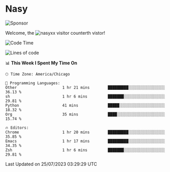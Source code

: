 # Nasy

<!--
<p align="center">
<img height="200" src="https://github-readme-stats.vercel.app/api?username=nasyxx&count_private=true&show_icons=true&theme=dracula&include_all_commits=true"/>
<img height="200" src="https://github-readme-stats.vercel.app/api/top-langs/?username=nasyxx&theme=dracula&hide=html,jupyter+notebook&count_private=true&show_icons=true"/>
</p>

  
----------------
-->

![Sponsor](https://img.shields.io/static/v1.svg?label=Sponsor&message=%E2%9D%A4&logo=GitHub&style=flat&color=pink)
 
Welcome, the ![nasyxx visitor counter](https://count.getloli.com/get/@nasyxx?theme=rule34)th vistor!
 
<!--START_SECTION:waka-->
![Code Time](http://img.shields.io/badge/Code%20Time-3%2C604%20hrs%2037%20mins-blue)

![Lines of code](https://img.shields.io/badge/From%20Hello%20World%20I%27ve%20Written-6.3%20million%20lines%20of%20code-blue)

📊 **This Week I Spent My Time On** 

```text
🕑︎ Time Zone: America/Chicago

💬 Programming Languages: 
Other                    1 hr 21 mins        █████████░░░░░░░░░░░░░░░░   36.13 % 
sh                       1 hr 6 mins         ███████░░░░░░░░░░░░░░░░░░   29.81 % 
Python                   41 mins             █████░░░░░░░░░░░░░░░░░░░░   18.32 % 
Org                      35 mins             ████░░░░░░░░░░░░░░░░░░░░░   15.74 % 

🔥 Editors: 
Chrome                   1 hr 20 mins        █████████░░░░░░░░░░░░░░░░   35.85 % 
Emacs                    1 hr 17 mins        █████████░░░░░░░░░░░░░░░░   34.35 % 
Zsh                      1 hr 6 mins         ███████░░░░░░░░░░░░░░░░░░   29.81 % 
```


 Last Updated on 25/07/2023 03:29:29 UTC
<!--END_SECTION:waka-->

<!-- ![visitors](https://visitor-badge.laobi.icu/badge?page_id=nasyxx.nasyxx) -->
